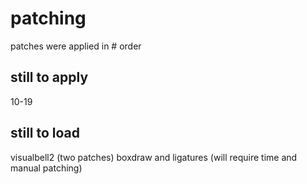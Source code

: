 # patching
patches were applied in # order

## still to apply
10-19

## still to load
visualbell2 (two patches)
boxdraw and ligatures (will require time and manual patching)
